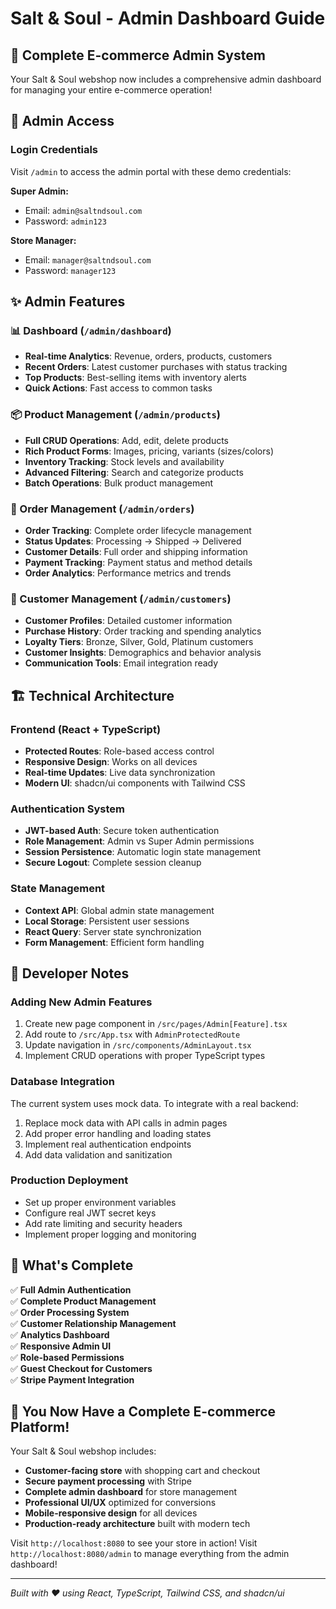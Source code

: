 # Salt & Soul - Admin Dashboard Guide

## 🎯 Complete E-commerce Admin System

Your Salt & Soul webshop now includes a comprehensive admin dashboard for managing your entire e-commerce operation!

## 🔐 Admin Access

### Login Credentials
Visit `/admin` to access the admin portal with these demo credentials:

**Super Admin:**
- Email: `admin@saltndsoul.com`
- Password: `admin123`

**Store Manager:**
- Email: `manager@saltndsoul.com`
- Password: `manager123`

## ✨ Admin Features

### 📊 Dashboard (`/admin/dashboard`)
- **Real-time Analytics**: Revenue, orders, products, customers
- **Recent Orders**: Latest customer purchases with status tracking
- **Top Products**: Best-selling items with inventory alerts
- **Quick Actions**: Fast access to common tasks

### 📦 Product Management (`/admin/products`)
- **Full CRUD Operations**: Add, edit, delete products
- **Rich Product Forms**: Images, pricing, variants (sizes/colors)
- **Inventory Tracking**: Stock levels and availability
- **Advanced Filtering**: Search and categorize products
- **Batch Operations**: Bulk product management

### 🛒 Order Management (`/admin/orders`)
- **Order Tracking**: Complete order lifecycle management
- **Status Updates**: Processing → Shipped → Delivered
- **Customer Details**: Full order and shipping information
- **Payment Tracking**: Payment status and method details
- **Order Analytics**: Performance metrics and trends

### 👥 Customer Management (`/admin/customers`)
- **Customer Profiles**: Detailed customer information
- **Purchase History**: Order tracking and spending analytics
- **Loyalty Tiers**: Bronze, Silver, Gold, Platinum customers
- **Customer Insights**: Demographics and behavior analysis
- **Communication Tools**: Email integration ready

## 🏗️ Technical Architecture

### Frontend (React + TypeScript)
- **Protected Routes**: Role-based access control
- **Responsive Design**: Works on all devices
- **Real-time Updates**: Live data synchronization
- **Modern UI**: shadcn/ui components with Tailwind CSS

### Authentication System
- **JWT-based Auth**: Secure token authentication  
- **Role Management**: Admin vs Super Admin permissions
- **Session Persistence**: Automatic login state management
- **Secure Logout**: Complete session cleanup

### State Management
- **Context API**: Global admin state management
- **Local Storage**: Persistent user sessions
- **React Query**: Server state synchronization
- **Form Management**: Efficient form handling

## 🔧 Developer Notes

### Adding New Admin Features
1. Create new page component in `/src/pages/Admin[Feature].tsx`
2. Add route to `/src/App.tsx` with `AdminProtectedRoute`
3. Update navigation in `/src/components/AdminLayout.tsx`
4. Implement CRUD operations with proper TypeScript types

### Database Integration
The current system uses mock data. To integrate with a real backend:
1. Replace mock data with API calls in admin pages
2. Add proper error handling and loading states  
3. Implement real authentication endpoints
4. Add data validation and sanitization

### Production Deployment
- Set up proper environment variables
- Configure real JWT secret keys
- Add rate limiting and security headers
- Implement proper logging and monitoring

## 🚀 What's Complete

✅ **Full Admin Authentication**  
✅ **Complete Product Management**  
✅ **Order Processing System**  
✅ **Customer Relationship Management**  
✅ **Analytics Dashboard**  
✅ **Responsive Admin UI**  
✅ **Role-based Permissions**  
✅ **Guest Checkout for Customers**  
✅ **Stripe Payment Integration**  

## 🎉 You Now Have a Complete E-commerce Platform!

Your Salt & Soul webshop includes:

- **Customer-facing store** with shopping cart and checkout
- **Secure payment processing** with Stripe
- **Complete admin dashboard** for store management  
- **Professional UI/UX** optimized for conversions
- **Mobile-responsive design** for all devices
- **Production-ready architecture** built with modern tech

Visit `http://localhost:8080` to see your store in action!
Visit `http://localhost:8080/admin` to manage everything from the admin dashboard!

---

*Built with ❤️ using React, TypeScript, Tailwind CSS, and shadcn/ui*